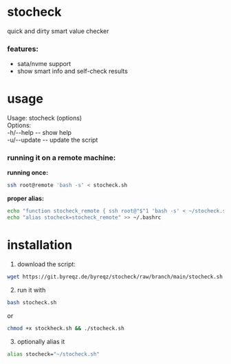 # stocheck
quick and dirty smart value checker

### features: 
- sata/nvme support
- show smart info and self-check results

# usage
Usage: stocheck (options) <br>
Options: <br>
 -h/--help -- show help <br>
 -u/--update -- update the script <br>

### **running it on a remote machine:**
**running once:**
```bash
ssh root@remote 'bash -s' < stocheck.sh
```

**proper alias:**
```bash
echo "function stocheck_remote { ssh root@"$"1 'bash -s' < ~/stocheck.sh; }" >> ~/.bashrc
echo "alias stocheck=stocheck_remote" >> ~/.bashrc
```

# installation
1. download the script: <br>
```bash
wget https://git.byreqz.de/byreqz/stocheck/raw/branch/main/stocheck.sh
```
2. run it with <br>
```bash
bash stocheck.sh
```
or <br>
```bash
chmod +x stockheck.sh && ./stocheck.sh
```
3. optionally alias it <br>
```bash
alias stocheck="~/stocheck.sh"
```
